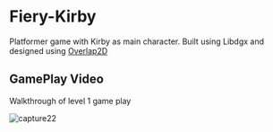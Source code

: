 # Fiery-Kirby
Platformer game with Kirby as main character. Built using Libdgx and designed using [Overlap2D](http://overlap2d.com/)



## GamePlay Video
Walkthrough of level 1 game play

![capture22](https://cloud.githubusercontent.com/assets/12980868/18617141/faade444-7d96-11e6-84fe-885318724712.gif)

